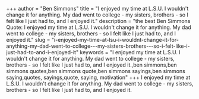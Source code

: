 +++
author = "Ben Simmons"
title = "I enjoyed my time at L.S.U. I wouldn't change it for anything. My dad went to college - my sisters, brothers - so I felt like I just had to, and I enjoyed it."
description = "the best Ben Simmons Quote: I enjoyed my time at L.S.U. I wouldn't change it for anything. My dad went to college - my sisters, brothers - so I felt like I just had to, and I enjoyed it."
slug = "i-enjoyed-my-time-at-lsu-i-wouldnt-change-it-for-anything-my-dad-went-to-college---my-sisters-brothers---so-i-felt-like-i-just-had-to-and-i-enjoyed-it"
keywords = "I enjoyed my time at L.S.U. I wouldn't change it for anything. My dad went to college - my sisters, brothers - so I felt like I just had to, and I enjoyed it.,ben simmons,ben simmons quotes,ben simmons quote,ben simmons sayings,ben simmons saying,quotes, sayings,quote, saying, motivation"
+++
I enjoyed my time at L.S.U. I wouldn't change it for anything. My dad went to college - my sisters, brothers - so I felt like I just had to, and I enjoyed it.
